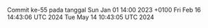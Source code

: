 Commit ke-55 pada tanggal Sun Jan 01 14:00 2023 +0100
Fri Feb 16 14:43:06 UTC 2024
Tue May 14 10:43:05 UTC 2024
